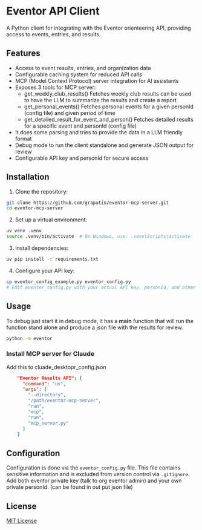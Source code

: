 # Eventor API Client

A Python client for integrating with the Eventor orienteering API, providing access to events, entries, and results.

## Features

- Access to event results, entries, and organization data
- Configurable caching system for reduced API calls
- MCP (Model Context Protocol) server integration for AI assistants
- Exposes 3 tools for MCP server:
  - get_weekly_club_results() Fetches weekly club results can be used to have the LLM to summarize the results and create a report
  - get_personal_events() Fetches personal events for a given personId (config file) and given period of time
  - get_detailed_result_for_event_and_person() Fetches detailed results for a specific event and personId (config file)
- It does some parsing and tries to provide the data in a LLM friendly format
- Debug mode to run the client standalone and generate JSON output for review
- Configurable API key and personId for secure access


## Installation

1. Clone the repository:
```bash
git clone https://github.com/grapatin/eventor-mcp-server.git
cd eventor-mcp-server
```

2. Set up a virtual environment:
```bash
uv venv .venv
source .venv/bin/activate  # On Windows, use: .venv\Scripts\activate
```

3. Install dependencies:
```bash
uv pip install -r requirements.txt
```

4. Configure your API key:
```bash
cp eventor_config_example.py eventor_config.py
# Edit eventor_config.py with your actual API key, personId, and other settings
```

## Usage

To debug just start it in debug mode, it has a __main__ function that will run the function stand alone and produce a json file with the results for review.

```bash
python -m eventor
```

### Install MCP server for Claude

Add this to cluade_desktopr_config.json

```json
    "Eventor Results API": {
      "command": "uv",
      "args": [
        "--directory",
        "/path/eventor-mcp-server",
        "run",
        "mcp",
        "run",
        "mcp_server.py"
      ]
    }
```

## Configuration

Configuration is done via the `eventor_config.py` file. This file contains sensitive information and is excluded from version control via `.gitignore`.
Add both eventor private key (talk to org eventor admin) and your own private personId. (can be found in out put json file)


## License

[MIT License](LICENSE)

